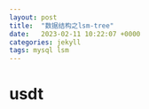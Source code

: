```yaml
---
layout: post
title:  "数据结构之lsm-tree"
date:   2023-02-11 10:22:07 +0000
categories: jekyll
tags: mysql lsm
---
```


# usdt